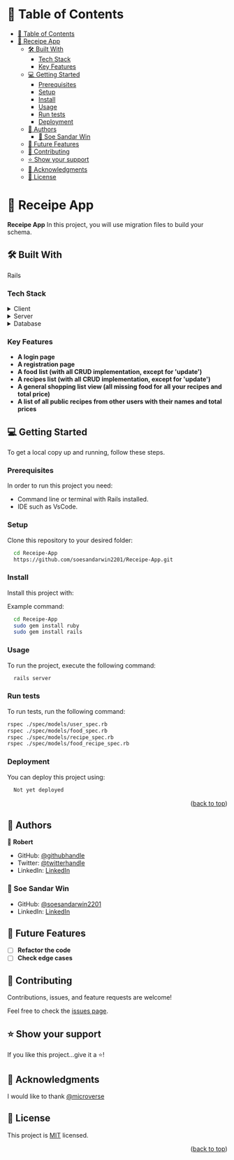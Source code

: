 <a name="readme-top"></a>

# 📗 Table of Contents

- [📗 Table of Contents](#-table-of-contents)
- [📖 Receipe App ](#-receipe-app-)
  - [🛠 Built With ](#-built-with-)
    - [Tech Stack ](#tech-stack-)
    - [Key Features ](#key-features-)
  - [💻 Getting Started ](#-getting-started-)
    - [Prerequisites](#prerequisites)
    - [Setup](#setup)
    - [Install](#install)
    - [Usage](#usage)
    - [Run tests](#run-tests)
    - [Deployment](#deployment)
  - [👥 Authors ](#-authors-)
    - [👤 Soe Sandar Win](#-soe-sandar-win)
  - [🔭 Future Features ](#-future-features-)
  - [🤝 Contributing ](#-contributing-)
  - [⭐️ Show your support ](#️-show-your-support-)
  - [🙏 Acknowledgments ](#-acknowledgments-)
  - [📝 License ](#-license-)

# 📖 Receipe App <a name="about-project"></a>

**Receipe App** In this project, you will use migration files to build your schema.

## 🛠 Built With <a name="built-with"></a>

Rails

### Tech Stack <a name="tech-stack"></a>

<details>
  <summary>Client</summary>
</details>

<details>
  <summary>Server</summary>
</details>

<details>
<summary>Database</summary>
</details>

### Key Features <a name="key-features"></a>

- **A login page**
- **A registration page**
- **A food list (with all CRUD implementation, except for 'update')**
- **A recipes list (with all CRUD implementation, except for 'update')**
- **A general shopping list view (all missing food for all your recipes and total price)**
- **A list of all public recipes from other users with their names and total prices**

## 💻 Getting Started <a name="getting-started"></a>

To get a local copy up and running, follow these steps.

### Prerequisites

In order to run this project you need:

- Command line or terminal with Rails installed.
- IDE such as VsCode.

### Setup

Clone this repository to your desired folder:

```sh
  cd Receipe-App
  https://github.com/soesandarwin2201/Receipe-App.git
```

### Install

Install this project with:

Example command:

```sh
  cd Receipe-App
  sudo gem install ruby
  sudo gem install rails
```

### Usage

To run the project, execute the following command:

```sh
  rails server
```

### Run tests

To run tests, run the following command:

```sh
rspec ./spec/models/user_spec.rb
rspec ./spec/models/food_spec.rb
rspec ./spec/models/recipe_spec.rb
rspec ./spec/models/food_recipe_spec.rb
```

### Deployment

You can deploy this project using:

```sh
  Not yet deployed
```

 <p align="right">(<a href="#readme-top">back to top</a>)</p>

## 👥 Authors <a name="authors"></a>

👤 **Robert**

- GitHub: [@githubhandle](https://github.com/Alabi12)
- Twitter: [@twitterhandle](https://twitter.com/wolo_robert)
- LinkedIn: [LinkedIn](https://www.linkedin.com/in/robert-alabi/)

###  👤 Soe Sandar Win

- GitHub: [@soesandarwin2201](https://github.com/soesandarwin2201)
- LinkedIn: [LinkedIn](https://www.linkedin.com/in/soe-sandar-win-softwareengineer/)

## 🔭 Future Features <a name="future-features"></a>

- [ ] **Refactor the code**
- [ ] **Check edge cases**

## 🤝 Contributing <a name="contributing"></a>

Contributions, issues, and feature requests are welcome!

Feel free to check the [issues page](https://github.com/soesandarwin2201/Receipe-App/issues).

## ⭐️ Show your support <a name="support"></a>

If you like this project...give it a ⭐️!

## 🙏 Acknowledgments <a name="acknowledgements"></a>

I would like to thank [@microverse](https://www.microverse.org/)

## 📝 License <a name="license"></a>

This project is [MIT](https://github.com/soesandarwin2201/Receipe-App/blob/dev/LICENSE.md) licensed.


<p align="right">(<a href="#readme-top">back to top</a>)</p>
